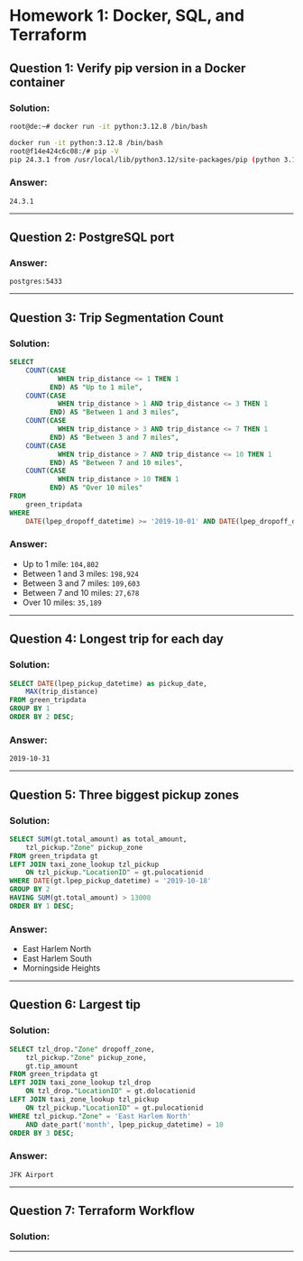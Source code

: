 # Homework 1: Docker, SQL, and Terraform

## Question 1: Verify pip version in a Docker container

### Solution:
```bash
root@de:~# docker run -it python:3.12.8 /bin/bash

docker run -it python:3.12.8 /bin/bash
root@f14e424c6c08:/# pip -V
pip 24.3.1 from /usr/local/lib/python3.12/site-packages/pip (python 3.12)
```

### Answer:
`24.3.1`

---

## Question 2: PostgreSQL port

### Answer:
`postgres:5433`

---

## Question 3: Trip Segmentation Count

### Solution:
```sql
SELECT 
    COUNT(CASE 
            WHEN trip_distance <= 1 THEN 1
          END) AS "Up to 1 mile",
    COUNT(CASE 
            WHEN trip_distance > 1 AND trip_distance <= 3 THEN 1
          END) AS "Between 1 and 3 miles",
    COUNT(CASE 
            WHEN trip_distance > 3 AND trip_distance <= 7 THEN 1
          END) AS "Between 3 and 7 miles",
    COUNT(CASE 
            WHEN trip_distance > 7 AND trip_distance <= 10 THEN 1
          END) AS "Between 7 and 10 miles",
    COUNT(CASE 
            WHEN trip_distance > 10 THEN 1
          END) AS "Over 10 miles"
FROM 
    green_tripdata
WHERE 
    DATE(lpep_dropoff_datetime) >= '2019-10-01' AND DATE(lpep_dropoff_datetime) < '2019-11-01';
```

### Answer:
- Up to 1 mile: `104,802`
- Between 1 and 3 miles: `198,924`
- Between 3 and 7 miles: `109,603`
- Between 7 and 10 miles: `27,678`
- Over 10 miles: `35,189`

---

## Question 4: Longest trip for each day

### Solution:
```sql
SELECT DATE(lpep_pickup_datetime) as pickup_date,
    MAX(trip_distance)
FROM green_tripdata
GROUP BY 1
ORDER BY 2 DESC;
```

### Answer:
`2019-10-31`

---

## Question 5: Three biggest pickup zones

### Solution:
```sql
SELECT SUM(gt.total_amount) as total_amount,
    tzl_pickup."Zone" pickup_zone
FROM green_tripdata gt
LEFT JOIN taxi_zone_lookup tzl_pickup
    ON tzl_pickup."LocationID" = gt.pulocationid
WHERE DATE(gt.lpep_pickup_datetime) = '2019-10-18'
GROUP BY 2
HAVING SUM(gt.total_amount) > 13000
ORDER BY 1 DESC;
```

### Answer:
- East Harlem North
- East Harlem South
- Morningside Heights

---

## Question 6: Largest tip

### Solution:
```sql
SELECT tzl_drop."Zone" dropoff_zone,
    tzl_pickup."Zone" pickup_zone,
    gt.tip_amount
FROM green_tripdata gt
LEFT JOIN taxi_zone_lookup tzl_drop
    ON tzl_drop."LocationID" = gt.dolocationid
LEFT JOIN taxi_zone_lookup tzl_pickup
    ON tzl_pickup."LocationID" = gt.pulocationid
WHERE tzl_pickup."Zone" = 'East Harlem North'
    AND date_part('month', lpep_pickup_datetime) = 10
ORDER BY 3 DESC;
```

### Answer:
`JFK Airport`

---

## Question 7: Terraform Workflow

### Solution:


---

